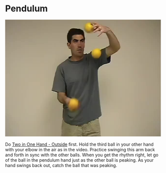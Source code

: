 # Pendulum

![Pendulum](/site/videos/poster/pendulum.jpg)

Do [Two in One Hand - Outside](/site/en/twoinonehand-outside/README.md) first. Hold the third ball in your other 
hand with your elbow in the air as in the video. Practice swinging this arm back and forth in sync 
with the other balls. When you get the rhythm right, let go of the ball in the pendulum hand just as 
the other ball is peaking. As your hand swings back out, catch the ball that was peaking.

